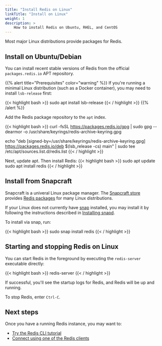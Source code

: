 ```yaml
---
title: "Install Redis on Linux"
linkTitle: "Install on Linux"
weight: 1
description: >
    How to install Redis on Ubuntu, RHEL, and CentOS
---
```


Most major Linux distributions provide packages for Redis.

## Install on Ubuntu/Debian

You can install recent stable versions of Redis from the official `packages.redis.io` APT repository.

{{% alert title="Prerequisites" color="warning" %}}
If you're running a minimal Linux distribution (such as a Docker container), you may need to install `lsb-release` first:

{{< highlight bash  >}}
sudo apt install lsb-release
{{< / highlight  >}}
{{% /alert  %}}

Add the Redis package repository to the <code>apt</code> index.

{{< highlight bash  >}}
curl -fsSL https://packages.redis.io/gpg | sudo gpg --dearmor -o /usr/share/keyrings/redis-archive-keyring.gpg

echo "deb [signed-by=/usr/share/keyrings/redis-archive-keyring.gpg] https://packages.redis.io/deb $(lsb_release -cs) main" | sudo tee /etc/apt/sources.list.d/redis.list
{{< / highlight  >}}

Next, update apt. Then install Redis:
{{< highlight bash  >}}
sudo apt update
sudo apt install redis
{{< / highlight  >}}

## Install from Snapcraft

Snapcraft is a univeral Linux package manager. The [Snapcraft store](https://snapcraft.io/store) provides [Redis packages](https://snapcraft.io/redis) for many Linux distributions.

If your Linux does not currently have [snap](https://snapcraft.io/) installed, you may install it by following the instructions described in [Installing snapd](https://snapcraft.io/docs/installing-snapd).

To install via snap, run:

{{< highlight bash  >}}
sudo snap install redis
{{< / highlight  >}}

## Starting and stopping Redis on Linux

You can start Redis in the foreground by executing the `redis-server` executable directly:

{{< highlight bash  >}}
redis-server
{{< / highlight >}}

If successful, you'll see the startup logs for Redis, and Redis will be up and running.

To stop Redis, enter `Ctrl-C`.

## Next steps

Once you have a running Redis instance, you may want to:

* [Try the Redis CLI tutorial](/manual/cli)
* [Connect using one of the Redis clients](/docs/clients)
